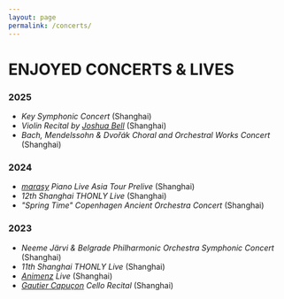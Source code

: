 ```yaml
---
layout: page
permalink: /concerts/
---
```


# ENJOYED CONCERTS & LIVES

### 2025

<!-- - [UPCOMING] *Poppin'Party Global LIVE 2025 "Shiny High-Five!!"* (Shanghai) -->
<!-- - [UPCOMING] *<u>Wang Jian</u> Plays Bach's Cello Suites* (Shanghai) -->
- *Key Symphonic Concert* (Shanghai)
- *Violin Recital by <u>Joshua Bell</u>* (Shanghai)
- *Bach, Mendelssohn & Dvořák Choral and Orchestral Works Concert* (Shanghai)

### 2024

- *<u>marasy</u> Piano Live Asia Tour Prelive* (Shanghai)
- *12th Shanghai THONLY Live* (Shanghai)
- *"Spring Time" Copenhagen Ancient Orchestra Concert* (Shanghai)

### 2023

- *Neeme Järvi & Belgrade Philharmonic Orchestra Symphonic Concert* (Shanghai)
- *11th Shanghai THONLY Live* (Shanghai)
- *<u>Animenz</u> Live* (Shanghai)
- *<u>Gautier Capuçon</u> Cello Recital* (Shanghai)